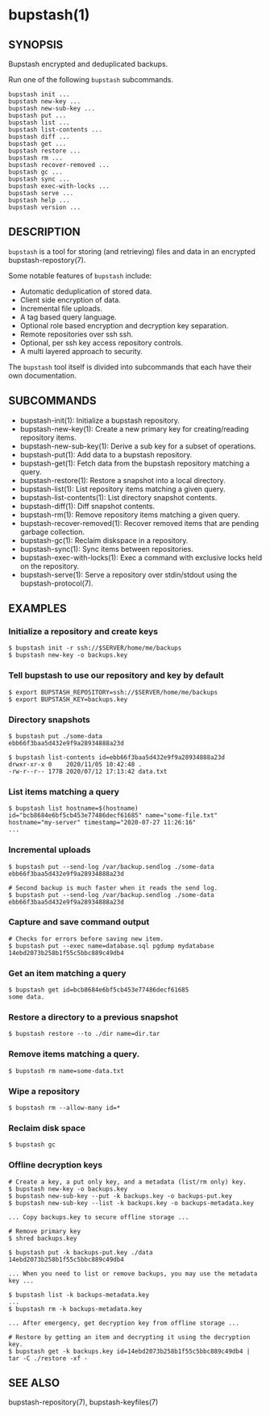 bupstash(1) 
===========

## SYNOPSIS

Bupstash encrypted and deduplicated backups.

Run one of the following `bupstash` subcommands.

`bupstash init ...`<br>
`bupstash new-key ...`<br>
`bupstash new-sub-key ...`<br>
`bupstash put ...`<br>
`bupstash list ...`<br>
`bupstash list-contents ...`<br>
`bupstash diff ...`<br>
`bupstash get ...`<br>
`bupstash restore ...`<br>
`bupstash rm ...`<br>
`bupstash recover-removed ...`<br>
`bupstash gc ...`<br>
`bupstash sync ...`<br>
`bupstash exec-with-locks ...`<br>
`bupstash serve ...`<br>
`bupstash help ...`<br>
`bupstash version ...`<br>

## DESCRIPTION

```bupstash``` is a tool for storing (and retrieving)
files and data in an encrypted bupstash-repostory(7).

Some notable features of ```bupstash``` include:

* Automatic deduplication of stored data.
* Client side encryption of data.
* Incremental file uploads.
* A tag based query language.
* Optional role based encryption and decryption key separation.
* Remote repositories over ssh ssh.
* Optional, per ssh key access repository controls.
* A multi layered approach to security.

The ```bupstash``` tool itself is divided into subcommands
that each have their own documentation.

## SUBCOMMANDS

* bupstash-init(1):
  Initialize a bupstash repository.
* bupstash-new-key(1):
  Create a new primary key for creating/reading repository items.
* bupstash-new-sub-key(1):
  Derive a sub key for a subset of operations.
* bupstash-put(1):
  Add data to a bupstash repository.
* bupstash-get(1):
  Fetch data from the bupstash repository matching a query.
* bupstash-restore(1):
  Restore a snapshot into a local directory.
* bupstash-list(1):
  List repository items matching a given query.
* bupstash-list-contents(1):
  List directory snapshot contents.
* bupstash-diff(1):
  Diff snapshot contents.
* bupstash-rm(1):
  Remove repository items matching a given query.
* bupstash-recover-removed(1):
  Recover removed items that are pending garbage collection.
* bupstash-gc(1):
  Reclaim diskspace in a repository.
* bupstash-sync(1):
  Sync items between repositories.
* bupstash-exec-with-locks(1):
  Exec a command with exclusive locks held on the repository.
* bupstash-serve(1):
  Serve a repository over stdin/stdout using the bupstash-protocol(7).

## EXAMPLES


### Initialize a repository and create keys
```
$ bupstash init -r ssh://$SERVER/home/me/backups
$ bupstash new-key -o backups.key
```

### Tell bupstash to use our repository and key by default

```
$ export BUPSTASH_REPOSITORY=ssh://$SERVER/home/me/backups
$ export BUPSTASH_KEY=backups.key
```

### Directory snapshots

```
$ bupstash put ./some-data
ebb66f3baa5d432e9f9a28934888a23d

$ bupstash list-contents id=ebb66f3baa5d432e9f9a28934888a23d
drwxr-xr-x 0    2020/11/05 10:42:48 .
-rw-r--r-- 177B 2020/07/12 17:13:42 data.txt
```

### List items matching a query

```
$ bupstash list hostname=$(hostname)
id="bcb8684e6bf5cb453e77486decf61685" name="some-file.txt" hostname="my-server" timestamp="2020-07-27 11:26:16"
...
```

### Incremental uploads

```
$ bupstash put --send-log /var/backup.sendlog ./some-data
ebb66f3baa5d432e9f9a28934888a23d

# Second backup is much faster when it reads the send log.
$ bupstash put --send-log /var/backup.sendlog ./some-data
ebb66f3baa5d432e9f9a28934888a23d
```

### Capture and save command output

```
# Checks for errors before saving new item.
$ bupstash put --exec name=database.sql pgdump mydatabase
14ebd2073b258b1f55c5bbc889c49db4
```

### Get an item matching a query
```
$ bupstash get id=bcb8684e6bf5cb453e77486decf61685
some data.
```

### Restore a directory to a previous snapshot

```
$ bupstash restore --to ./dir name=dir.tar
```

### Remove items matching a query.
```
$ bupstash rm name=some-data.txt
```

### Wipe a repository

```
$ bupstash rm --allow-many id=*
```

### Reclaim disk space
```
$ bupstash gc
```

### Offline decryption keys
```
# Create a key, a put only key, and a metadata (list/rm only) key.
$ bupstash new-key -o backups.key
$ bupstash new-sub-key --put -k backups.key -o backups-put.key
$ bupstash new-sub-key --list -k backups.key -o backups-metadata.key

... Copy backups.key to secure offline storage ...

# Remove primary key
$ shred backups.key

$ bupstash put -k backups-put.key ./data
14ebd2073b258b1f55c5bbc889c49db4

... When you need to list or remove backups, you may use the metadata key ...

$ bupstash list -k backups-metadata.key
...
$ bupstash rm -k backups-metadata.key 

... After emergency, get decryption key from offline storage ...

# Restore by getting an item and decrypting it using the decryption key.
$ bupstash get -k backups.key id=14ebd2073b258b1f55c5bbc889c49db4 | tar -C ./restore -xf - 
```

## SEE ALSO

bupstash-repository(7), bupstash-keyfiles(7)
